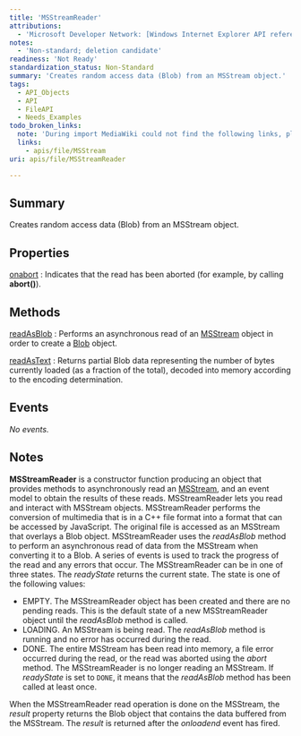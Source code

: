 ```yaml
---
title: 'MSStreamReader'
attributions:
  - 'Microsoft Developer Network: [Windows Internet Explorer API reference Article](http://msdn.microsoft.com/en-us/library/ie/hh828809%28v=vs.85%29.aspx)'
notes:
  - 'Non-standard; deletion candidate'
readiness: 'Not Ready'
standardization_status: Non-Standard
summary: 'Creates random access data (Blob) from an MSStream object.'
tags:
  - API_Objects
  - API
  - FileAPI
  - Needs_Examples
todo_broken_links:
  note: 'During import MediaWiki could not find the following links, please fix and adjust this list.'
  links:
    - apis/file/MSStream
uri: apis/file/MSStreamReader

---
```

## Summary

Creates random access data (Blob) from an MSStream object.

## Properties

[onabort](/apis/file/MSStreamReader/onabort)
:   Indicates that the read has been aborted (for example, by calling **abort()**).

## Methods

[readAsBlob](/apis/file/MSStreamReader/readAsBlob)
:   Performs an asynchronous read of an [MSStream](/w/index.php?title=apis/file/MSStream&action=edit&redlink=1) object in order to create a [Blob](/apis/file/Blob) object.

[readAsText](/apis/file/MSStreamReader/readAsText)
:   Returns partial Blob data representing the number of bytes currently loaded (as a fraction of the total), decoded into memory according to the encoding determination.

## Events

*No events.*

## Notes

**MSStreamReader** is a constructor function producing an object that provides methods to asynchronously read an [MSStream](/w/index.php?title=apis/file/MSStream&action=edit&redlink=1), and an event model to obtain the results of these reads. MSStreamReader lets you read and interact with MSStream objects. MSStreamReader performs the conversion of multimedia that is in a C++ file format into a format that can be accessed by JavaScript. The original file is accessed as an MSStream that overlays a Blob object. MSStreamReader uses the *readAsBlob* method to perform an asynchronous read of data from the MSStream when converting it to a Blob. A series of events is used to track the progress of the read and any errors that occur. The MSStreamReader can be in one of three states. The *readyState* returns the current state. The state is one of the following values:

-   EMPTY. The MSStreamReader object has been created and there are no pending reads. This is the default state of a new MSStreamReader object until the *readAsBlob* method is called.
-   LOADING. An MSStream is being read. The *readAsBlob* method is running and no error has occurred during the read.
-   DONE. The entire MSStream has been read into memory, a file error occurred during the read, or the read was aborted using the *abort* method. The MSStreamReader is no longer reading an MSStream. If *readyState* is set to `DONE`, it means that the *readAsBlob* method has been called at least once.

When the MSStreamReader read operation is done on the MSStream, the *result* property returns the Blob object that contains the data buffered from the MSStream. The *result* is returned after the *onloadend* event has fired.
